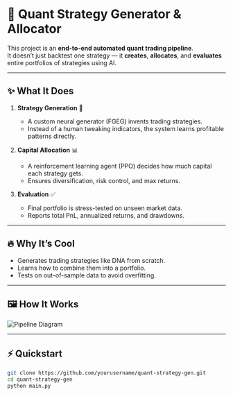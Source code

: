 # 🚀 Quant Strategy Generator & Allocator

This project is an **end-to-end automated quant trading pipeline**.  
It doesn’t just backtest one strategy — it **creates**, **allocates**, and **evaluates** entire portfolios of strategies using AI.

---

## ✨ What It Does

1. **Strategy Generation** 🧬  
   - A custom neural generator (FGEG) invents trading strategies.  
   - Instead of a human tweaking indicators, the system learns profitable patterns directly.  

2. **Capital Allocation** 📊  
   - A reinforcement learning agent (PPO) decides how much capital each strategy gets.  
   - Ensures diversification, risk control, and max returns.  

3. **Evaluation** ✅  
   - Final portfolio is stress-tested on unseen market data.  
   - Reports total PnL, annualized returns, and drawdowns.  

---

## 🔥 Why It’s Cool

- Generates trading strategies like DNA from scratch.  
- Learns how to combine them into a portfolio.  
- Tests on out-of-sample data to avoid overfitting.  

---

## 🖼️ How It Works

![Pipeline Diagram](./pipeline.)

---

## ⚡ Quickstart

```bash
git clone https://github.com/yourusername/quant-strategy-gen.git
cd quant-strategy-gen
python main.py
